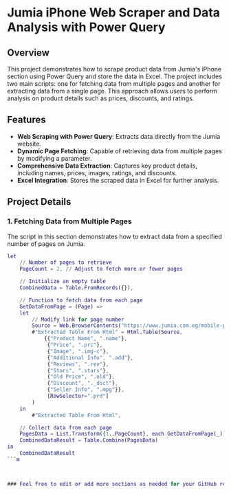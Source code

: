 # Jumia iPhone Web Scraper and Data Analysis with Power Query

## Overview

This project demonstrates how to scrape product data from Jumia's iPhone section using Power Query and store the data in Excel. The project includes two main scripts: one for fetching data from multiple pages and another for extracting data from a single page. This approach allows users to perform analysis on product details such as prices, discounts, and ratings.

## Features

- **Web Scraping with Power Query**: Extracts data directly from the Jumia website.
- **Dynamic Page Fetching**: Capable of retrieving data from multiple pages by modifying a parameter.
- **Comprehensive Data Extraction**: Captures key product details, including names, prices, images, ratings, and discounts.
- **Excel Integration**: Stores the scraped data in Excel for further analysis.

## Project Details

### 1. Fetching Data from Multiple Pages

The script in this section demonstrates how to extract data from a specified number of pages on Jumia.

```m
let
    // Number of pages to retrieve
    PageCount = 2, // Adjust to fetch more or fewer pages

    // Initialize an empty table
    CombinedData = Table.FromRecords({}),

    // Function to fetch data from each page
    GetDataFromPage = (Page) =>
    let
        // Modify link for page number
        Source = Web.BrowserContents("https://www.jumia.com.eg/mobile-phones/apple/?page=" & Text.From(Page)),
        #"Extracted Table From Html" = Html.Table(Source, 
            {{"Product Name", ".name"}, 
             {"Price", ".prc"}, 
             {"Image", ".img-c"}, 
             {"Additional Info", ".add"}, 
             {"Reviews", ".rev"}, 
             {"Stars", ".stars"}, 
             {"Old Price", ".old"}, 
             {"Discount", "._dsct"}, 
             {"Seller Info", ".mpg"}}, 
             [RowSelector=".prd"]
        )
    in
        #"Extracted Table From Html",

    // Collect data from each page
    PagesData = List.Transform({1..PageCount}, each GetDataFromPage(_)),
    CombinedDataResult = Table.Combine(PagesData)
in
    CombinedDataResult
```m



### Feel free to edit or add more sections as needed for your GitHub repository.
